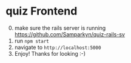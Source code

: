 # quiz Frontend

0. make sure the rails server is running https://github.com/Samparkyn/quiz-rails-sv
1. run `npm start`
2. navigate to `http://localhost:5000`
3. Enjoy! Thanks for looking :-)
